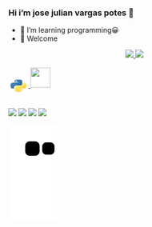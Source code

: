 ### Hi i’m jose julian vargas potes 👋


- 🌱 I’m learning programming😀
- 🤗 Welcome

<div align="center">
  <a href="https://github.com/Dillinger2">
  <img height="180em" src="https://github-readme-stats.vercel.app/api?username=Dillinger2&show_icons=true&theme=dark&include_all_commits=true&count_private=true"/>
  <img height="180em" src="https://github-readme-stats.vercel.app/api/top-langs/?username=Dillinger2&layout=compact&langs_count=7&theme=dracula"/>
</div>
  
  <div style="display: inline_block"><br>
    
  <img align="center" alt="rafa-Python" height="30" width="40" src="https://raw.githubusercontent.com/devicons/devicon/master/icons/python/python-original.svg"/>
  <img src="" width="40" height="40" />

</div>
  
##
  
  <div> 
  <a href="https://www.youtube.com/channel/UCis4cweoB4df2FKrVFlqadg" target="_blank"><img src="https://img.shields.io/badge/YouTube-FF0000?style=for-the-badge&logo=youtube&logoColor=white" target="_blank"></a>
 	<a href="https://www.twitch.tv/zenloka2" target="_blank"><img src="https://img.shields.io/badge/Twitch-9146FF?style=for-the-badge&logo=twitch&logoColor=white" target="_blank"></a>
  <a href = "mailto:jjvargas.potes@gmail.com"><img src="https://img.shields.io/badge/-Gmail-%23333?style=for-the-badge&logo=gmail&logoColor=white" target="_blank"></a>
  <a href="https://www.linkedin.com/in/josé-julián-vargas-potes-080b1623a/" target="_blank"><img src="https://img.shields.io/badge/-LinkedIn-%230077B5?style=for-the-badge&logo=linkedin&logoColor=white" target="_blank"></a> 
 
  ![Snake animation](https://github.com/rafaballerini/rafaballerini/blob/output/github-contribution-grid-snake.svg)
 
</div>
